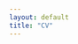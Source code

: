 ```yaml
---
layout: default
title: "CV"
---
```


<object data="{{ site.url }}{{ site.baseurl }}/_pdfs/CV_mobin_4_27_24.pdf" width="1000" height="1000" type="application/pdf"></object>

